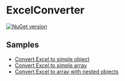 # ExcelConverter
[![NuGet version](https://badge.fury.io/nu/RandomSolutions.ExcelConverter.svg)](http://badge.fury.io/nu/RandomSolutions.ExcelConverter)

## Samples
- [Convert Excel to simple object](Samples/SimpleObject#convert-excel-to-simple-c-object)
- [Convert Excel to simple array](Samples/SimpleArray#convert-excel-to-simple-c-array)
- [Convert Excel to array with nested objects](Samples/NestedArray#convert-excel-to-c-array-with-nested-objects)
